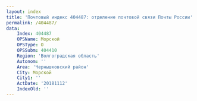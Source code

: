 ```yaml
---
layout: index
title: 'Почтовый индекс 404487: отделение почтовой связи Почты России'
permalink: /404487/
data:
    Index: 404487
    OPSName: Морской
    OPSType: О
    OPSSubm: 404410
    Region: 'Волгоградская область'
    Autonom: ''
    Area: 'Чернышковский район'
    City: Морской
    City1: ''
    ActDate: '20181112'
    IndexOld: ''
---
```

